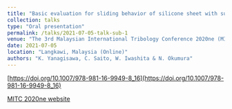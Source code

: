 ```yaml
---
title: "Basic evaluation for sliding behavior of silicone sheet with surface topography using equation of motion"
collection: talks
type: "Oral presentation"
permalink: /talks/2021-07-05-talk-sub-1
venue: "The 3rd Malaysian International Tribology Conference 2020ne (MITC 2020ne)"
date: 2021-07-05
location: "Langkawi, Malaysia (Online)"
authors: "K. Yanagisawa, C. Saito, W. Iwashita & N. Okumura"
---
```


[https://doi.org/10.1007/978-981-16-9949-8_16](https://doi.org/10.1007/978-981-16-9949-8_16)

[MITC 2020ne website](https://www.mitc2020.mytribos.org/)
